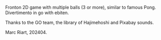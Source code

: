 Fronton 2D game with multiple balls (3 or more), similar to famous Pong.
Divertimento in go with ebiten. 

Thanks to the GO team, the library of Hajimehoshi and Pixabay sounds.

Marc Riart, 202404.
